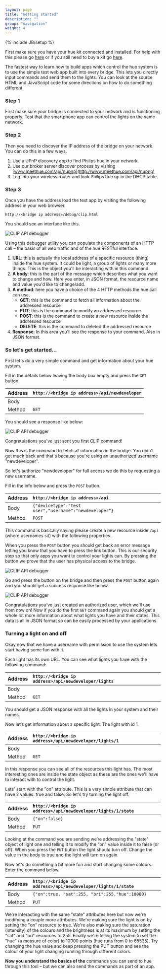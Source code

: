 ```yaml
---
layout: page
title: "Getting started"
description: ""
group: "navigation"
weight: 4
---
```

{% include JB/setup %}

First make sure you have your hue kit connected and installed. For help with this please go [here](http://meethue.com/getstarted) or if you still need to buy a kit go [here](http://meethue.com/buy).

The fastest way to learn how to build apps which control the hue system is to use the simple test web app built into every bridge. This lets you directly input commands and send them to the lights.  You can look at the source HTML and JavaScript code for some directions on how to do something different.

### Step 1
First make sure your bridge is connected to your network and is functioning properly.  Test that the smartphone app can control the lights on the same network.

### Step 2
Then you need to discover the IP address of the bridge on your network. You can do this in a few ways.
1.	Use a UPnP discovery app to find Philips hue in your network.
2.	Use our broker server discover process by visiting [www.meethue.com/api/nupnp](http://www.meethue.com/api/nupnp)
3.	Log into your wireless router and look Philips hue up in the DHCP table.

### Step 3
Once you have the address load the test app by visiting the following address in your web browser.

`http://<bridge ip address>/debug/clip.html`

You should see an interface like this.

![CLIP API debugger](/assets/themes/twitter/img/clip-api-debugger-empty.png)

Using this debugger utility you can populate the components of an HTTP call – the basis of all web traffic and of the hue RESTful interface.

1.	**URL**: this is actually the local address of a specific resource (thing) inside the hue system. It could be light, a group of lights or many more things. This is the object you'll be interacting with in this command.
2.	**A body**: this is the part of the message which describes what you want to change and how. Here you enter, in JSON format, the resource name and value you'd like to change/add.
3.	**A method**: here you have a choice of the 4 HTTP methods the hue call can use.
	* **GET**: this is the command to fetch all information about the addressed resource
	* **PUT**: this is the command to modify an addressed resource
	* **POST**: this is the command to create a new resource inside the addressed resource
	* **DELETE**: this is the command to deleted the addressed resource
4.	**Response**: In this area you'll see the response to your command. Also in JSON format.


### So let's get started…

First let's do a very simple command and get information about your hue system.

Fill in the details below leaving the body box empty and press the `GET` button.

| Address	|`http://<bridge ip address>/api/newdeveloper` 	|
|:--------|:----------------------------------------------|
|Body     |																								|
|Method		|`GET`																					|

You should see a response like below:

![CLIP API debugger](/assets/themes/twitter/img/clip-api-debugger-newdeveloper3.png)

Congratulations you've just sent you first CLIP command!

Now this is the command to fetch all information in the bridge. You didn't get much back and that's because you're using an unauthorized username "newdeveloper".

So let's authorize "newdeveloper" for full access we do this by requesting a new username.  

Fill in the info below and press the `POST` button.

|Address	|`http://<bridge ip address>/api`												|
|:--------|:------------------------------------------------------|
|Body			|`{"devicetype":"test user","username":"newdeveloper"}`	|
|Method		|`POST`																									|

This command is basically saying please create a new resource inside `/api` (where usernames sit) with the following properties.

When you press the `POST` button you should get back an error message letting you know that you have to press the link button. This is our security step so that only apps you want to control your lights can. By pressing the button we prove that the user has physical access to the bridge.

![CLIP API debugger](/assets/themes/twitter/img/clip-api-debugger-newdeveloper2.png)

Go and press the button on the bridge and then press the `POST` button again and you should get a success response like below.

![CLIP API debugger](/assets/themes/twitter/img/clip-api-debugger-newdeveloper.png)

Congratulations you’ve just created an authorized user, which we'll use from now on! Now if you do the first `GET` command again you should get a whole lot more information about what lights you have and their states. This data is all in JSON format so can be easily processed by your applications.


### Turning a light on and off

Okay now that we have a username with permission to use the system lets start having some fun with it.

Each light has its own URL.  You can see what lights you have with the following command:

|Address	|`http://<bridge ip address>/api/newdeveloper/lights`	|
|:--------|:----------------------------------------------------|
|Body			|																											|
|Method		|`GET`																								|

You should get a JSON response with all the lights in your system and their names.

Now let’s get information about a specific light. The light with id 1.

|Address	|`http://<bridge ip address>/api/newdeveloper/lights/1`	|
|:--------|:------------------------------------------------------|
|Body			|																												|
|Method		|`GET`																									|

In this response you can see all of the resources this light has. The most interesting ones are inside the state object as these are the ones we'll have to interact with to control the light.

Lets' start with the "on" attribute. This is a very simple attribute that can have 2 values: true and false. So let's try turning the light off.

|Address	|`http://<bridge ip address>/api/newdeveloper/lights/1/state`	|
|:--------|:------------------------------------------------------------|
|Body			|`{"on":false}`																								|
|Method		|`PUT`																												|

Looking at the command you are sending we’re addressing the "state" object of light one and telling it to modify the "on" value inside it to false (or off). When you press the `PUT` button the light should turn off. Change the value in the body to true and the light will turn on again. 

Now let's do something a bit more fun and start changing some colours. Enter the command below.

|Address	|`http://<bridge ip address>/api/newdeveloper/lights/1/state`	|
|:--------|:------------------------------------------------------------|
|Body			|`{"on":true, "sat":255, "bri":255,"hue":10000}`							|
|Method		|`PUT`																												| 

We're interacting with the same "state" attributes here but now we're modifying a couple more attributes. We're making sure the light is on by setting the "on" resource to true. We're also making sure the saturation (intensity) of the colours and the brightness is at its maximum by setting the "sat" and "bri" resources to 255. Finally we're telling the system to set the "hue" (a measure of color) to 10000 points (hue runs from 0 to 65535). Try changing the hue value and keep pressing the PUT button and see the colour of your light changing running through different colors.

**Now you understand the basics of the** commands you can send to hue through this tool – but we can also send the commands as part of an app.
